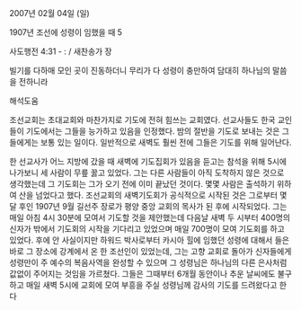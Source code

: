2007년 02월 04일 (일)

1907년 조선에 성령이 임했을 때 5



사도행전 4:31 - : / 새찬송가  장


빌기를 다하매 모인 곳이 진동하더니 무리가 다 성령이 충만하여 담대히 하나님의 말씀을 전하니라

해석도움





조선교회는 초대교회와 마찬가지로 기도에 전혀 힘쓰는 교회였다. 선교사들도 한국 교인들이 기도에서는 그들을 능가하고 있음을 인정했다. 밤의 절반을 기도로 보내는 것은 그들에게는 보통 있는 일이다. 일반적으로 새벽도 훨씬 전에 그들은 기도를 위해 일어난다.

한 선교사가 어느 지방에 갔을 때 새벽에 기도집회가 있음을 듣고는 참석을 위해 5시에 나가보니 세 사람이 무릎 꿇고 있었다. 그는 다른 사람들이 아직 도착하지 않은 것으로 생각했는데 그 기도회는 그가 오기 전에 이미 끝났던 것이다. 몇몇 사람은 출석하기 위하여 산을 넘었다고 했다. 조선교회의 새벽기도회가 공식적으로 시작된 것은 그로부터 몇 달 후인 1907년 9월 길선주 장로가 평양 중앙 교회의 목사가 된 후에 시작되었다. 그는 매일 아침 4시 30분에 모여서 기도할 것을 제안했는데 다음날 새벽 두 시부터 400명의 신자가 밖에서 기도회의 시작을 기다리고 있었으며 매일 700명이 모여 기도회를 하고 있었다. 후에 안 사실이지만 하워드 박사로부터 카시아 힐에 임했던 성령에 대해서 들은 바로 그 장소에 강계에서 온 한 조선인이 있었는데, 그는 고향 교회로 돌아가 신자들에게 성령만이 주 예수의 복음사역을 완성할 수 있으며 그 성령님은 하나님의 다른 은사처럼 값없이 주어지는 것임을 가르쳤다. 그들은 그때부터 6개월 동안이나 추운 날씨에도 불구하고 매일 새벽 5시에 교회에 모여 부흥을 주실 성령님께 감사의 기도를 드려왔다고 한다
